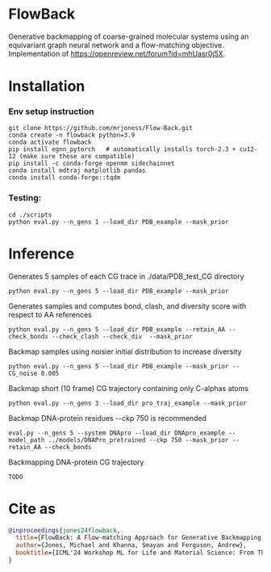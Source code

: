 # FlowBack
Generative backmapping of coarse-grained molecular systems using an equivariant graph neural network and a flow-matching objective. Implementation of https://openreview.net/forum?id=mhUasr0j5X.

# Installation
### Env setup instruction
```
git clone https://github.com/mrjoness/Flow-Back.git
conda create -n flowback python=3.9
conda activate flowback 
pip install egnn_pytorch   # automatically installs torch-2.3 + cu12-12 (make sure these are compatible)
pip install -c conda-forge openmm sidechainnet
conda install mdtraj matplotlib pandas
conda install conda-forge::tqdm
```

### Testing:
```
cd ./scripts
python eval.py --n_gens 1 --load_dir PDB_example --mask_prior
```

# Inference

Generates 5 samples of each CG trace in ./data/PDB_test_CG directory
```
python eval.py --n_gens 5 --load_dir PDB_example --mask_prior
```
Generates samples and computes bond, clash, and diversity score with respect to AA references
```
python eval.py --n_gens 5 --load_dir PDB_example --retain_AA --check_bonds --check_clash --check_div  --mask_prior
```
Backmap samples using noisier initial distribution to increase diversity
```
python eval.py --n_gens 5 --load_dir PDB_example --mask_prior --CG_noise 0.005
```
Backmap short (10 frame) CG trajectory containing only C-alphas atoms
```
python eval.py --n_gens 3 --load_dir pro_traj_example --mask_prior
```
Backmap DNA-protein residues --ckp 750 is recommended
```
eval.py --n_gens 5 --system DNApro --load_dir DNApro_example --model_path ../models/DNAPro_pretrained --ckp 750 --mask_prior --retain_AA --check_bonds 
```
Backmapping DNA-protein CG trajectory
```
TODO
```

# Cite as
```bibtex
@inproceedings{jones24flowback,
  title={FlowBack: A Flow-matching Approach for Generative Backmapping of Macromolecules},
  author={Jones, Michael and Khanna, Smayan and Ferguson, Andrew},
  booktitle={ICML'24 Workshop ML for Life and Material Science: From Theory to Industry Applications}
}
```
